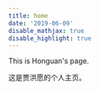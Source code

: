 ```yaml
---
title: home
date: '2019-06-09'
disable_mathjax: true
disable_highlight: true
---
```


This is Honguan's page.

这是贾洪愿的个人主页。
